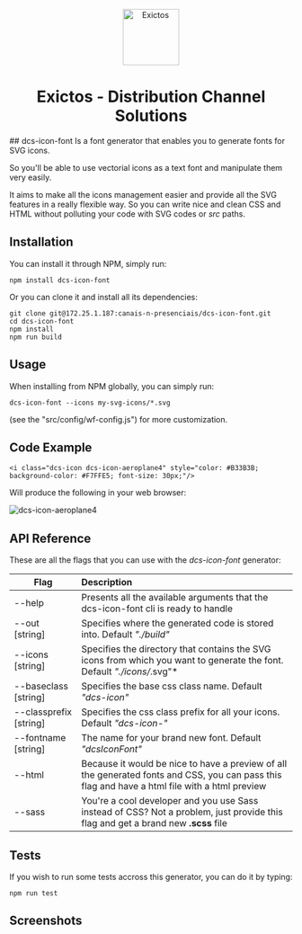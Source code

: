 <p align="center">
  <a href="http://www.exictos.com/">
    <img src="/uploads/dbedbb2131dc8eb09b2a5bf6027e0ae9/symbol-exictos.png" width="100" alt="Exictos"/>
  </a>
</p>
<h1 align="center">
  Exictos - Distribution Channel Solutions
</h1>
## dcs-icon-font
Is a font generator that enables you to generate fonts for SVG icons.

So you'll be able to use vectorial icons as a text font and manipulate them very easily.

It aims to make all the icons management easier and provide all the SVG features in a really flexible way.
So you can write nice and clean CSS and HTML without polluting your code with SVG codes or *src* paths.

## Installation

You can install it through NPM, simply run:

```
npm install dcs-icon-font
```

Or you can clone it and install all its dependencies:
```
git clone git@172.25.1.187:canais-n-presenciais/dcs-icon-font.git
cd dcs-icon-font
npm install
npm run build
```

## Usage

When installing from NPM globally, you can simply run:

```
dcs-icon-font --icons my-svg-icons/*.svg
```

(see the "src/config/wf-config.js") for more customization.

## Code Example

```
<i class="dcs-icon dcs-icon-aeroplane4" style="color: #B33B3B; background-color: #F7FFE5; font-size: 30px;"/>
```
Will produce the following in your web browser:

![dcs-icon-aeroplane4](/uploads/ff4a74f99614bdbc7042a52df25315eb/dcs-icon-aeroplane4.PNG)

## API Reference

These are all the flags that you can use with the *dcs-icon-font* generator:

| Flag                    | Description
| ----------------------- |:-------------
| --help                  | Presents all the available arguments that the dcs-icon-font cli is ready to handle
| --out [string]          | Specifies where the generated code is stored into. Default *"./build"*
| --icons [string]        | Specifies the directory that contains the SVG icons from which you want to generate the font. Default *"./icons/*.svg"*
| --baseclass [string]    | Specifies the base css class name. Default *"dcs-icon"*
| --classprefix [string]  | Specifies the css class prefix for all your icons. Default *"dcs-icon-"*
| --fontname [string]     | The name for your brand new font. Default *"dcsIconFont"*
| --html                  | Because it would be nice to have a preview of all the generated fonts and CSS, you can pass this flag and have a html file with a html preview
| --sass                  | You're a cool developer and you use Sass instead of CSS? Not a problem, just provide this flag and get a brand new **.scss** file

## Tests

If you wish to run some tests accross this generator, you can do it by typing:

```
npm run test
```

## Screenshots
